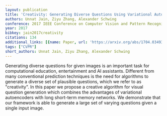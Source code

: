 ```yaml
---
layout: publication
title: 'Creativity: Generating Diverse Questions Using Variational Autoencoders'
authors: Unnat Jain, Ziyu Zhang, Alexander Schwing
conference: 2017 IEEE Conference on Computer Vision and Pattern Recognition (CVPR)
year: 2017
bibkey: jain2017creativity
citations: 134
additional_links: [{name: Paper, url: 'https://arxiv.org/abs/1704.03493'}]
tags: ["CVPR"]
short_authors: Unnat Jain, Ziyu Zhang, Alexander Schwing
---
```

Generating diverse questions for given images is an important task for
computational education, entertainment and AI assistants. Different from many
conventional prediction techniques is the need for algorithms to generate a
diverse set of plausible questions, which we refer to as "creativity". In this
paper we propose a creative algorithm for visual question generation which
combines the advantages of variational autoencoders with long short-term memory
networks. We demonstrate that our framework is able to generate a large set of
varying questions given a single input image.
